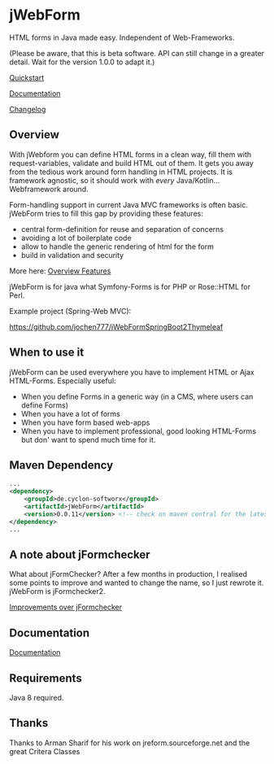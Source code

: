 # jWebForm

HTML forms in Java made easy.  Independent of Web-Frameworks.

(Please be aware, that this is beta software. API can still change in a greater detail. 
Wait for the version 1.0.0 to adapt it.)

[Quickstart](doc/quickstart.md)

[Documentation](doc/start.md)

[Changelog](doc/CHANGELOG.md)


## Overview

With jWebform you can define HTML forms in a clean way, 
fill them with request-variables, validate and build HTML out of them.
It gets you away from the tedious work around form handling in HTML projects.
It is framework agnostic, so it should work with *every* Java/Kotlin... Webframework around. 

Form-handling support in current Java MVC frameworks is often basic.
 jWebForm tries to fill this gap by providing these features:

* central form-definition for reuse and separation of concerns
* avoiding a lot of boilerplate code
* allow to handle the generic rendering of html for the form
* build in validation and security

More here: [Overview Features](doc/features.md)


jWebForm is for java what Symfony-Forms is for PHP or Rose::HTML for Perl.

Example project (Spring-Web MVC):

https://github.com/jochen777/jWebFormSpringBoot2Thymeleaf

## When to use it

jWebForm can be used everywhere you have to implement HTML or Ajax HTML-Forms.
Especially useful:
* When you define Forms in a generic way (in a CMS, where users can define Forms)
* When you have a lot of forms
* When you have form based web-apps
* When you have to implement professional, good looking HTML-Forms but don' want to spend much time for it.  



## Maven Dependency
```xml
...
<dependency>
    <groupId>de.cyclon-softworx</groupId>
    <artifactId>jWebForm</artifactId>
    <version>0.0.11</version> <!-- check on maven central for the latest version -->
</dependency>
...
```

## A note about jFormchecker

What about jFormChecker? After a few months in production, 
I realised some points to improve and wanted to change the name, so I just rewrote it. jWebForm is jFormchecker2. 

[Improvements over jFormchecker](doc/jformchecker_compare.md)

## Documentation

[Documentation](doc/start.md)

## Requirements

Java 8 required.

## Thanks

Thanks to Arman Sharif for his work on jreform.sourceforge.net and the great Critera Classes
